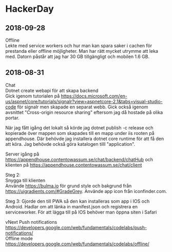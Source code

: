 # HackerDay

## 2018-09-28
Offline  
Lekte med service workers och hur man kan spara saker i cachen för prestanda eller offline möjligheter. Man har rätt mycket utrymme att leka med. Datorn påstår att jag har 30 GB tillgängligt och mobilen 1.6 GB.

## 2018-08-31
Chat  
Dotnet create webapi för att skapa backend  
Gick igenom tutorialen på https://docs.microsoft.com/en-us/aspnet/core/tutorials/signalr?view=aspnetcore-2.1&tabs=visual-studio-code för signalr men skapade en separat webb. Gick också igenom avsnittet "Cross-origin resource sharing" eftersom jag då hostade på olika portar.  
  
När jag fått igång det lokalt så körde jag dotnet publish -c release och kopierade över mappen som skapades till en mapp under iis rooten på appendhouse. Där behövde jag installera dotnet core runtime för att få den att köra. Jag behövde också göra katalogen tilll "application".  
  
Server igång på https://appendhouse.contentowassum.se/chat/backend/chatHub och klienten på https://appendhouse.contentowassum.se/chat/client

Steg 2:  
Snygga till klienten  
Använde https://bulma.io för grund style och bakgrund från https://uigradients.com/#GradeGrey. Använde app icon från iconfinder.com. 

Steg 3:
Gjorde den till PWA så den kan installeras som app i IOS och Android. Hadlar om att länka in manifest.json och registrera en serviceworker. För att lägga till på IOS behöver man öppna siten i Safari

vNext
Push notifications https://developers.google.com/web/fundamentals/codelabs/push-notifications/  
Offline mode https://developers.google.com/web/fundamentals/codelabs/offline/
